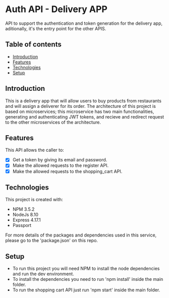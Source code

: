 # Auth API - Delivery APP
API to support the authentication and token generation for the delivery app, aditionally, it's the entry point for the other APIS.

## Table of contents
* [Introduction](#introduction)
* [Features](#features)
* [Technologies](#technologies)
* [Setup](#setup)

## Introduction
This is a delivery app that will allow users to buy products from restaurants and will assign a deliverer for its order. The architecture of this project is based on microservices; this microservice has two main functionalities, generating and authenticating JWT tokens, and recieve and redirect request to the other microservices of the architecture.

## Features
This API allows the caller to:

- [x] Get a token by giving its email and password.
- [x] Make the allowed requests to the register API.
- [x] Make the allowed requests to the shopping_cart API.

## Technologies
This project is created with:

* NPM 3.5.2
* NodeJs 8.10
* Express 4.17.1
* Passport

For more details of the packages and dependencies used in this service, please go to the 'package.json' on this repo.

## Setup
* To run this project you will need NPM to install the node dependencies and run the dev environment.
* To install the dependencies you need to run 'npm install' inside the main folder.
* To run the shopping cart API just run 'npm start' inside the main folder.